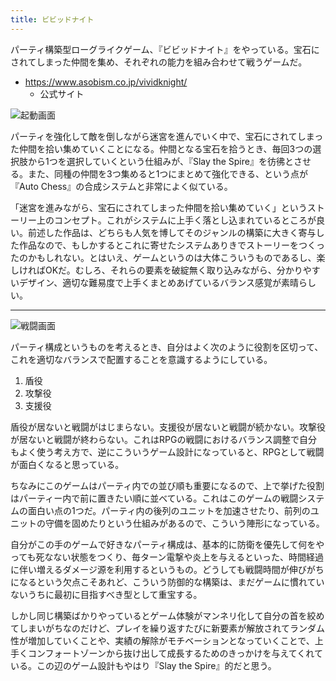 ```yaml
---
title: ビビッドナイト
---
```


パーティ構築型ローグライクゲーム、『ビビッドナイト』をやっている。宝石にされてしまった仲間を集め、それぞれの能力を組み合わせて戦うゲームだ。

- <https://www.asobism.co.jp/vividknight/>
    - 公式サイト

![](https://i.imgur.com/Sjct0Cah.jpg "起動画面")

パーティを強化して敵を倒しながら迷宮を進んでいく中で、宝石にされてしまった仲間を拾い集めていくことになる。仲間となる宝石を拾うとき、毎回3つの選択肢から1つを選択していくという仕組みが、『Slay the Spire』を彷彿とさせる。また、同種の仲間を3つ集めると1つにまとめて強化できる、という点が『Auto Chess』の合成システムと非常によく似ている。

「迷宮を進みながら、宝石にされてしまった仲間を拾い集めていく」というストーリー上のコンセプト。これがシステムに上手く落とし込まれているところが良い。前述した作品は、どちらも人気を博してそのジャンルの構築に大きく寄与した作品なので、もしかするとこれに寄せたシステムありきでストーリーをつくったのかもしれない。とはいえ、ゲームというのは大体こういうものであるし、楽しければOKだ。むしろ、それらの要素を破綻無く取り込みながら、分かりやすいデザイン、適切な難易度で上手くまとめあげているバランス感覚が素晴らしい。

---

![](https://i.imgur.com/NCXye1Bh.jpg "戦闘画面")

パーティ構成というものを考えるとき、自分はよく次のように役割を区切って、これを適切なバランスで配置することを意識するようにしている。

1. 盾役
2. 攻撃役
3. 支援役

盾役が居ないと戦闘がはじまらない。支援役が居ないと戦闘が続かない。攻撃役が居ないと戦闘が終わらない。これはRPGの戦闘におけるバランス調整で自分もよく使う考え方で、逆にこういうゲーム設計になっていると、RPGとして戦闘が面白くなると思っている。

ちなみにこのゲームはパーティ内での並び順も重要になるので、上で挙げた役割はパーティー内で前に置きたい順に並べている。これはこのゲームの戦闘システムの面白い点の1つだ。パーティ内の後列のユニットを加速させたり、前列のユニットの守備を固めたりという仕組みがあるので、こういう陣形になっている。

自分がこの手のゲームで好きなパーティ構成は、基本的に防衛を優先して何をやっても死なない状態をつくり、毎ターン電撃や炎上を与えるといった、時間経過に伴い増えるダメージ源を利用するというもの。どうしても戦闘時間が伸びがちになるという欠点こそあれど、こういう防御的な構築は、まだゲームに慣れていないうちに最初に目指すべき型として重宝する。

しかし同じ構築ばかりやっているとゲーム体験がマンネリ化して自分の首を絞めてしまいがちなのだけど、プレイを繰り返すたびに新要素が解放されてランダム性が増加していくことや、実績の解除がモチベーションとなっていくことで、上手くコンフォートゾーンから抜け出して成長するためのきっかけを与えてくれている。この辺のゲーム設計もやはり『Slay the Spire』的だと思う。
